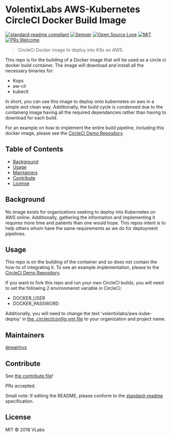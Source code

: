# VolentixLabs AWS-Kubernetes CircleCI Docker Build Image

[![standard-readme compliant](https://img.shields.io/badge/standard--readme-OK-green.svg?style=flat-square)](https://github.com/RichardLitt/standard-readme)
[![Semver](http://img.shields.io/SemVer/2.0.0.png)](http://semver.org/spec/v2.0.0.html)
[![Open Source Love](https://badges.frapsoft.com/os/v3/open-source.svg?v=102)](https://github.com/ellerbrock/open-source-badge/)
[![MIT](https://badges.frapsoft.com/os/mit/mit.svg?v=102)](https://github.com/ellerbrock/open-source-badge/)
[![PRs Welcome](https://img.shields.io/badge/PRs-welcome-brightgreen.svg?style=flat-square)](http://makeapullrequest.com)

> CircleCi Docker image to deploy into K8s on AWS.

This repo is for the building of a Docker image that will be used as a circle ci docker build container. The image will download and install all the necessary binaries for:
  * Kops
  * aw-cli
  * kubectl

In short, you can use this image to deploy onto kubernetes on aws in a simple and clean way. Additionally, the build cycle is condensed due to the containerg image having all the required dependancies rather than having to download for each build.

For an example on how to implement the entire build pipeline, including this docker image, please see the [CircleCi Demo Repository](https://github.com/Volentix/circlecidemo).

## Table of Contents

- [Background](#background)
- [Usage](#usage)
- [Maintainers](#maintainers)
- [Contribute](#contribute)
- [License](#license)

## Background

No image exists for organizations seeking to deploy into Kubernetes on AWS online. Additionally, gathering the information and implementing it requires more time and patients than one would hope. This repos intent is to help others whom have the same requirements as we do for deployment pipelines.

## Usage

This repo is on the building of the container and so does not contain the how-to of integrating it. To see an example implementation, please to the [CircleCi Demo Repository](https://github.com/Volentix/circlecidemo).

If you want to fork this repo and run your own CircleCI builds, you will need to set the following 2 environmennt variable in CircleCi:
  * DOCKER_USER
  * DOCKER_PASSWORD

Additionally, you will need to change the text 'volentixlabs/aws-kube-deploy' in [the .circleci/config.yml file](.circleci/config.yml) to your organization and project name.

## Maintainers

[@realrhys](https://github.com/realrhys)

## Contribute

See [the contribute file](contribute.md)!

PRs accepted.

Small note: If editing the README, please conform to the [standard-readme](https://github.com/RichardLitt/standard-readme) specification.

## License

MIT © 2018 VLabs
